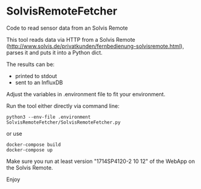 # SolvisRemoteFetcher
Code to read sensor data from an Solvis Remote

This tool reads data via HTTP from a Solvis Remote (http://www.solvis.de/privatkunden/fernbedienung-solvisremote.html), parses it and
puts it into a Python dict.

The results can be:
* printed to stdout
* sent to an InfluxDB

Adjust the variables in .environment file to fit your environment.

Run the tool either directly via command line:
```
python3 --env-file .environment SolvisRemoteFetcher/SolvisRemoteFetcher.py
```

or use
```
docker-compose build
docker-compose up
```

Make sure you run at least version "1714SP4120-2 10 12" of the WebApp on the Solvis Remote.

Enjoy